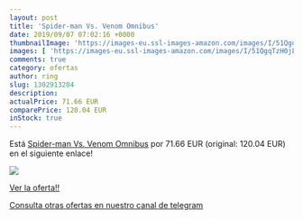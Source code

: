 ```yaml
---
layout: post
title: 'Spider-man Vs. Venom Omnibus'
date: 2019/09/07 07:02:16 +0000
thumbnailImage: 'https://images-eu.ssl-images-amazon.com/images/I/51QgqTzH0jL._SL200_.jpg'
images: [ 'https://images-eu.ssl-images-amazon.com/images/I/51QgqTzH0jL._SL200_.jpg' ]
comments: true
category: ofertas
author: ring
slug: 1302913204
description:
actualPrice: 71.66 EUR
comparePrice: 120.04 EUR
inStock: true
---
```


Está [Spider-man Vs. Venom Omnibus](https://www.amazon.com/dp/1302913204/?tag=redken08-20) por 71.66 EUR (original: 120.04 EUR) en el siguiente enlace!

[![](https://images-eu.ssl-images-amazon.com/images/I/51QgqTzH0jL._SL200_.jpg)](https://www.amazon.com/dp/1302913204/?tag=redken08-20)

[Ver la oferta!!](https://www.amazon.com/dp/1302913204/?tag=redken08-20)

[Consulta otras ofertas en nuestro canal de telegram](https://t.me/s/ofertas25)
